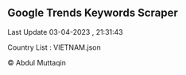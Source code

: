 

## Google Trends Keywords Scraper 
 
Last Update 03-04-2023 , 21:31:43

Country List :
VIETNAM.json



© Abdul Muttaqin 
